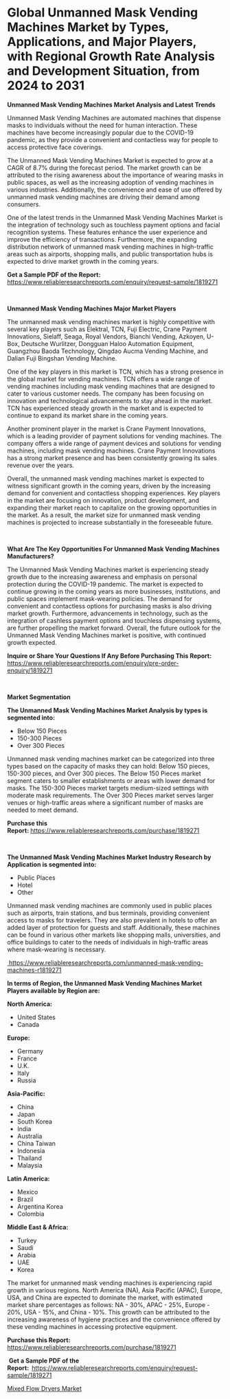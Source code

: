 <p><h1>Global Unmanned Mask Vending Machines Market by Types, Applications, and Major Players, with Regional Growth Rate Analysis and Development Situation, from 2024 to 2031</h1></p><p><strong>Unmanned Mask Vending Machines Market Analysis and Latest Trends</strong></p>
<p><p>Unmanned Mask Vending Machines are automated machines that dispense masks to individuals without the need for human interaction. These machines have become increasingly popular due to the COVID-19 pandemic, as they provide a convenient and contactless way for people to access protective face coverings.</p><p>The Unmanned Mask Vending Machines Market is expected to grow at a CAGR of 8.7% during the forecast period. The market growth can be attributed to the rising awareness about the importance of wearing masks in public spaces, as well as the increasing adoption of vending machines in various industries. Additionally, the convenience and ease of use offered by unmanned mask vending machines are driving their demand among consumers.</p><p>One of the latest trends in the Unmanned Mask Vending Machines Market is the integration of technology such as touchless payment options and facial recognition systems. These features enhance the user experience and improve the efficiency of transactions. Furthermore, the expanding distribution network of unmanned mask vending machines in high-traffic areas such as airports, shopping malls, and public transportation hubs is expected to drive market growth in the coming years.</p></p>
<p><strong>Get a Sample PDF of the Report:&nbsp;</strong> <a href="https://www.reliableresearchreports.com/enquiry/request-sample/1819271">https://www.reliableresearchreports.com/enquiry/request-sample/1819271</a></p>
<p>&nbsp;</p>
<p><strong>Unmanned Mask Vending Machines Major Market Players</strong></p>
<p><p>The unmanned mask vending machines market is highly competitive with several key players such as Elektral, TCN, Fuji Electric, Crane Payment Innovations, Sielaff, Seaga, Royal Vendors, Bianchi Vending, Azkoyen, U-Box, Deutsche Wurlitzer, Dongguan Haloo Automation Equipment, Guangzhou Baoda Technology, Qingdao Aucma Vending Machine, and Dalian Fuji Bingshan Vending Machine. </p><p>One of the key players in this market is TCN, which has a strong presence in the global market for vending machines. TCN offers a wide range of vending machines including mask vending machines that are designed to cater to various customer needs. The company has been focusing on innovation and technological advancements to stay ahead in the market. TCN has experienced steady growth in the market and is expected to continue to expand its market share in the coming years.</p><p>Another prominent player in the market is Crane Payment Innovations, which is a leading provider of payment solutions for vending machines. The company offers a wide range of payment devices and solutions for vending machines, including mask vending machines. Crane Payment Innovations has a strong market presence and has been consistently growing its sales revenue over the years.</p><p>Overall, the unmanned mask vending machines market is expected to witness significant growth in the coming years, driven by the increasing demand for convenient and contactless shopping experiences. Key players in the market are focusing on innovation, product development, and expanding their market reach to capitalize on the growing opportunities in the market. As a result, the market size for unmanned mask vending machines is projected to increase substantially in the foreseeable future.</p></p>
<p>&nbsp;</p>
<p><strong>What Are The Key Opportunities For Unmanned Mask Vending Machines Manufacturers?</strong></p>
<p><p>The Unmanned Mask Vending Machines market is experiencing steady growth due to the increasing awareness and emphasis on personal protection during the COVID-19 pandemic. The market is expected to continue growing in the coming years as more businesses, institutions, and public spaces implement mask-wearing policies. The demand for convenient and contactless options for purchasing masks is also driving market growth. Furthermore, advancements in technology, such as the integration of cashless payment options and touchless dispensing systems, are further propelling the market forward. Overall, the future outlook for the Unmanned Mask Vending Machines market is positive, with continued growth expected.</p></p>
<p><strong>Inquire or Share Your Questions If Any Before Purchasing This Report:</strong> <a href="https://www.reliableresearchreports.com/enquiry/pre-order-enquiry/1819271">https://www.reliableresearchreports.com/enquiry/pre-order-enquiry/1819271</a></p>
<p>&nbsp;</p>
<p><strong>Market Segmentation</strong></p>
<p><strong>The Unmanned Mask Vending Machines Market Analysis by types is segmented into:</strong></p>
<p><ul><li>Below 150 Pieces</li><li>150-300 Pieces</li><li>Over 300 Pieces</li></ul></p>
<p><p>Unmanned mask vending machines market can be categorized into three types based on the capacity of masks they can hold: Below 150 pieces, 150-300 pieces, and Over 300 pieces. The Below 150 Pieces market segment caters to smaller establishments or areas with lower demand for masks. The 150-300 Pieces market targets medium-sized settings with moderate mask requirements. The Over 300 Pieces market serves larger venues or high-traffic areas where a significant number of masks are needed to meet demand.</p></p>
<p><strong>Purchase this Report:&nbsp;</strong><a href="https://www.reliableresearchreports.com/purchase/1819271">https://www.reliableresearchreports.com/purchase/1819271</a></p>
<p>&nbsp;</p>
<p><strong>The Unmanned Mask Vending Machines Market Industry Research by Application is segmented into:</strong></p>
<p><ul><li>Public Places</li><li>Hotel</li><li>Other</li></ul></p>
<p><p>Unmanned mask vending machines are commonly used in public places such as airports, train stations, and bus terminals, providing convenient access to masks for travelers. They are also prevalent in hotels to offer an added layer of protection for guests and staff. Additionally, these machines can be found in various other markets like shopping malls, universities, and office buildings to cater to the needs of individuals in high-traffic areas where mask-wearing is necessary.</p></p>
<p><a href="https://www.reliableresearchreports.com/unmanned-mask-vending-machines-r1819271">&nbsp;https://www.reliableresearchreports.com/unmanned-mask-vending-machines-r1819271</a></p>
<p><strong>In terms of Region, the Unmanned Mask Vending Machines Market Players available by Region are:</strong></p>
<p>
    <p> <strong> North America: </strong>
        <ul>
            <li>United States</li>
            <li>Canada</li>
        </ul>
        </p> 
    <p> <strong> Europe: </strong>
        <ul>
            <li>Germany</li>
            <li>France</li>
            <li>U.K.</li>
            <li>Italy</li>
            <li>Russia</li>
        </ul>
        </p> 
    <p> <strong> Asia-Pacific: </strong>
        <ul>
            <li>China</li>
            <li>Japan</li>
            <li>South Korea</li>
            <li>India</li>
            <li>Australia</li>
            <li>China Taiwan</li>
            <li>Indonesia</li>
            <li>Thailand</li>
            <li>Malaysia</li>
        </ul>
        </p> 
    <p> <strong> Latin America: </strong>
        <ul>
            <li>Mexico</li>
            <li>Brazil</li>
            <li>Argentina Korea</li>
            <li>Colombia</li>
        </ul>
        </p> 
    <p> <strong> Middle East & Africa: </strong>
        <ul>
            <li>Turkey</li>
            <li>Saudi</li>
            <li>Arabia</li>
            <li>UAE</li>
            <li>Korea</li>
        </ul>
    </p>
    </p>
<p><p>The market for unmanned mask vending machines is experiencing rapid growth in various regions. North America (NA), Asia Pacific (APAC), Europe, USA, and China are expected to dominate the market, with estimated market share percentages as follows: NA - 30%, APAC - 25%, Europe - 20%, USA - 15%, and China - 10%. This growth can be attributed to the increasing awareness of hygiene practices and the convenience offered by these vending machines in accessing protective equipment.</p></p>
<p><strong>Purchase this Report: </strong><a href="https://www.reliableresearchreports.com/purchase/1819271">https://www.reliableresearchreports.com/purchase/1819271</a></p>
<p>&nbsp;<strong>Get a Sample PDF of the Report:&nbsp;&nbsp;</strong><a href="https://www.reliableresearchreports.com/enquiry/request-sample/1819271">https://www.reliableresearchreports.com/enquiry/request-sample/1819271</a></p>
<p><strong></strong></p>
<p><p><a href="https://github.com/ChiragRp1/Market-Research-Report-List-5/blob/main/mixed-flow-dryers-market.md">Mixed Flow Dryers Market</a></p></p>